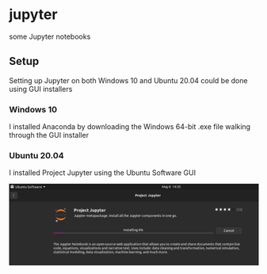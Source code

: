 # jupyter
some Jupyter notebooks
## Setup
Setting up Jupyter on both Windows 10 and Ubuntu 20.04 could be done using GUI installers
### Windows 10
I installed Anaconda by downloading the Windows 64-bit .exe file walking through the GUI installer
### Ubuntu 20.04
I installed Project Jupyter using the Ubuntu Software GUI


![Installing Project Jupyter in Ubuntu Software](stuff/jupyter_install_ubuntu2004_001.png)

